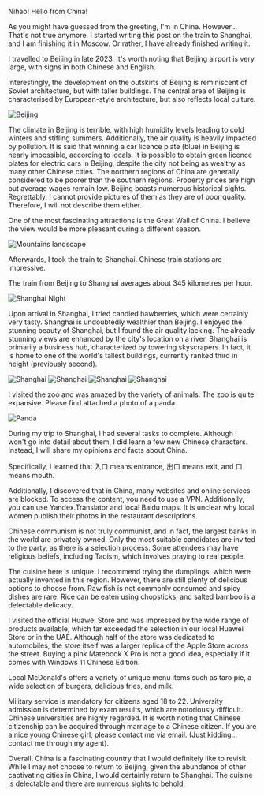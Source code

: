 Nihao! Hello from China!

As you might have guessed from the greeting, I'm in China. However... That's not true anymore. I started writing this post on the train to Shanghai, and I am finishing it in Moscow. Or rather, I have already finished writing it.


I travelled to Beijing in late 2023. It's worth noting that Beijing airport is very large, with signs in both Chinese and English.   

Interestingly, the development on the outskirts of Beijing is reminiscent of Soviet architecture, but with taller buildings. The central area of Beijing is characterised by European-style architecture, but also reflects local culture. 

![Beijing](https://cdn.arbuz.icu/img/china-tour/bj_street01.jpg)

The climate in Beijing is terrible, with high humidity levels leading to cold winters and stifling summers. Additionally, the air quality is heavily impacted by pollution. It is said that winning a car licence plate (blue) in Beijing is nearly impossible, according to locals. It is possible to obtain green licence plates for electric cars in Beijing, despite the city not being as wealthy as many other Chinese cities. The northern regions of China are generally considered to be poorer than the southern regions. Property prices are high but average wages remain low. Beijing boasts numerous historical sights. Regrettably, I cannot provide pictures of them as they are of poor quality. Therefore, I will not describe them either.

One of the most fascinating attractions is the Great Wall of China. I believe the view would be more pleasant during a different season.

![Mountains landscape](https://cdn.arbuz.icu/img/china-tour/bj_mount02.jpg)

Afterwards, I took the train to Shanghai. Chinese train stations are impressive.   

The train from Beijing to Shanghai averages about 345 kilometres per hour.

![Shanghai Night](https://cdn.arbuz.icu/img/china-tour/sh_night01.jpg)

Upon arrival in Shanghai, I tried сandied hawberries, which were certainly very tasty. Shanghai is undoubtedly wealthier than Beijing. I enjoyed the stunning beauty of Shanghai, but I found the air quality lacking. The already stunning views are enhanced by the city's location on a river. Shanghai is primarily a business hub, characterized by towering skyscrapers. In fact, it is home to one of the world's tallest buildings, currently ranked third in height (previously second).

![Shanghai](https://cdn.arbuz.icu/img/china-tour/sh_b01.jpg)
![Shanghai](https://cdn.arbuz.icu/img/china-tour/sh_most02.jpg)
![Shanghai](https://cdn.arbuz.icu/img/china-tour/sh_most03.jpg)
![Shanghai](https://cdn.arbuz.icu/img/china-tour/sh_nb01.jpg)

I visited the zoo and was amazed by the variety of animals. The zoo is quite expansive. Please find attached a photo of a panda.

![Panda](https://cdn.arbuz.icu/img/china-tour/panda01.jpg)

During my trip to Shanghai, I had several tasks to complete. Although I won't go into detail about them, I did learn a few new Chinese characters. Instead, I will share my opinions and facts about China.

Specifically, I learned that 入口 means entrance, 出口 means exit, and 口 means mouth.   

Additionally, I discovered that in China, many websites and online services are blocked. To access the content, you need to use a VPN. Additionally, you can use Yandex.Translator and local Baidu maps. It is unclear why local women publish their photos in the restaurant descriptions.

Chinese communism is not truly communist, and in fact, the largest banks in the world are privately owned.  Only the most suitable candidates are invited to the party, as there is a selection process. Some attendees may have religious beliefs, including Taoism, which involves praying to real people.

The cuisine here is unique. I recommend trying the dumplings, which were actually invented in this region. However, there are still plenty of delicious options to choose from. Raw fish is not commonly consumed and spicy dishes are rare. Rice can be eaten using chopsticks, and salted bamboo is a delectable delicacy.

I visited the official Huawei Store and was impressed by the wide range of products available, which far exceeded the selection in our local Huawei Store or in the UAE.    Although half of the store was dedicated to automobiles, the store itself was a larger replica of the Apple Store across the street.  Buying a pink Matebook X Pro is not a good idea, especially if it comes with Windows 11 Chinese Edition.

Local McDonald's offers a variety of unique menu items such as taro pie, a wide selection of burgers, delicious fries, and milk. 

Military service is mandatory for citizens aged 18 to 22. University admission is determined by exam results, which are notoriously difficult. Chinese universities are highly regarded. It is worth noting that Chinese citizenship can be acquired through marriage to a Chinese citizen. If you are a nice young Chinese girl, please contact me via email. (Just kidding... contact me through my agent).

Overall, China is a fascinating country that I would definitely like to revisit. While I may not choose to return to Beijing, given the abundance of other captivating cities in China, I would certainly return to Shanghai. The cuisine is delectable and there are numerous sights to behold.
